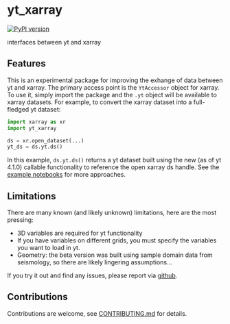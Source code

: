 # yt_xarray


[![PyPI version](https://badge.fury.io/py/yt_xarray.svg)](https://badge.fury.io/py/yt_xarray)


interfaces between yt and xarray


## Features

This is an experimental package for improving the exhange of data between yt
and xarray. The primary access point is the `YtAccessor` object for xarray. To
use it, simply import the package and the `.yt` object will be available to
xarray datasets. For example, to convert the xarray dataset into a full-fledged
yt dataset:

```python
import xarray as xr
import yt_xarray

ds = xr.open_dataset(...)
yt_ds = ds.yt.ds()
```
In this example, `ds.yt.ds()` returns a yt dataset built using the new (as of
yt 4.1.0) callable functionality to reference the open xarray ds handle. See
the [example notebooks](https://github.com/data-exp-lab/yt_xarray/tree/main/examples)
for more approaches.

## Limitations

There are many known (and likely unknown) limitations, here are the most pressing:
* 3D variables are required for yt functionality
* If you have variables on different grids, you must specify the variables you want to load in yt.
* Geometry: the beta version was built using sample domain data from seismology, so there are likely lingering assumptions...

If you try it out and find any issues, please report via [github](https://github.com/data-exp-lab/yt_xarray/issues).


## Contributions

Contributions are welcome, see [CONTRIBUTING.md](CONTRIBUTING.md) for details.

